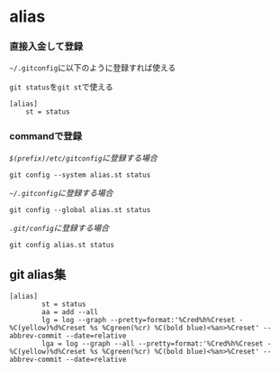 # alias

### 直接入金して登録
`~/.gitconfig`に以下のように登録すれば使える

`git status`を`git st`で使える
```
[alias]
    st = status
```

### commandで登録

*`$(prefix)/etc/gitconfig`に登録する場合*

`git config --system alias.st status`

*`~/.gitconfig`に登録する場合*

`git config --global alias.st status`

*`.git/config`に登録する場合*

`git config alias.st status`


## git alias集

```
[alias]
        st = status
        aa = add --all
        lg = log --graph --pretty=format:'%Cred%h%Creset -%C(yellow)%d%Creset %s %Cgreen(%cr) %C(bold blue)<%an>%Creset' --abbrev-commit --date=relative
        lga = log --graph --all --pretty=format:'%Cred%h%Creset -%C(yellow)%d%Creset %s %Cgreen(%cr) %C(bold blue)<%an>%Creset' --abbrev-commit --date=relative
```
